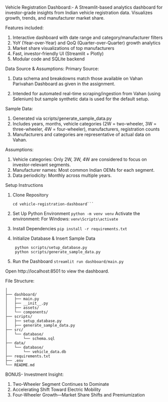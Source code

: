 Vehicle Registration Dashboard:-
A Streamlit-based analytics dashboard for investor-grade insights from Indian vehicle registration data. Visualizes growth, trends, and manufacturer market share.

Features included:
1. Interactive dashboard with date range and category/manufacturer filters
2. YoY (Year-over-Year) and QoQ (Quarter-over-Quarter) growth analytics
3. Market share visualizations of top manufacturers
4. Fast, investor-friendly UI (Streamlit + Plotly)
5. Modular code and SQLite backend

Data Source & Assumptions:
  Primary Source:
1. Data schema and breakdowns match those available on Vahan Parivahan Dashboard as given in the assignment.

2. Intended for automated real-time scraping/ingestion from Vahan (using Selenium) but sample synthetic data is used for the default setup.

  Sample Data:
1. Generated via scripts/generate_sample_data.py
2. Includes years, months, vehicle categories (2W = two-wheeler, 3W = three-wheeler, 4W = four-wheeler), manufacturers, registration counts
3. Manufacturers and categories are representative of actual data on Vahan.

  Assumptions:

1. Vehicle categories: Only 2W, 3W, 4W are considered to focus on investor-relevant segments.
2. Manufacturer names: Most common Indian OEMs for each segment.
3. Data periodicity: Monthly across multiple years.

Setup Instructions
1. Clone Repository
    ```git clone https://github.com/yourusername/vehicle-registration-dashboard.git
    cd vehicle-registration-dashboard```
2. Set Up Python Environment
    ```python -m venv venv```
    Activate the environment:
    For Windows:
    ```venv\Scripts\activate```
3. Install Dependencies
    ```pip install -r requirements.txt```

4. Initialize Database & Insert Sample Data
   ```
    python scripts/setup_database.py
    python scripts/generate_sample_data.py
    ```
6. Run the Dashboard
    ```streamlit run dashboard/main.py```

Open http://localhost:8501 to view the dashboard.

File Structure:
```vehicle-registration-dashboard/
│
├── dashboard/
│   ├── main.py
│   ├── __init__.py
│   ├── assets/
│   └── components/
├── scripts/
│   ├── setup_database.py
│   ├── generate_sample_data.py
├── src/
│   └── database/
│       └── schema.sql
├── data/
│   └── database/
│       └── vehicle_data.db
├── requirements.txt
├── .env
└── README.md
```

BONUS-
Investment Insight:
1. Two-Wheeler Segment Continues to Dominate
2. Accelerating Shift Toward Electric Mobility
3. Four-Wheeler Growth—Market Share Shifts and Premiumization

